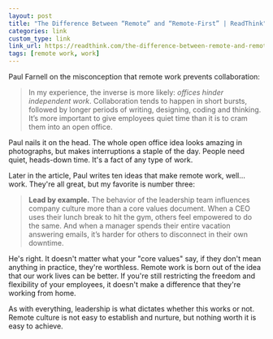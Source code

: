 ```yaml
---
layout: post
title: "The Difference Between “Remote” and “Remote-First” | ReadThink"
categories: link
custom_type: link
link_url: https://readthink.com/the-difference-between-remote-and-remote-first-7dd38458855f?gi=bc9be0e8887e
tags: [remote work, work]
---
```

Paul Farnell on the misconception that remote work prevents collaboration:

> In my experience, the inverse is more likely: *offices hinder independent work*. Collaboration tends to happen in short bursts, followed by longer periods of writing, designing, coding and thinking. It’s more important to give employees quiet time than it is to cram them into an open office.

Paul nails it on the head. The whole open office idea looks amazing in photographs, but makes interruptions a staple of the day. People need quiet, heads-down time. It's a fact of any type of work.

Later in the article, Paul writes ten ideas that make remote work, well… work. They're all great, but my favorite is number three:

> **Lead by example.** The behavior of the leadership team influences company culture more than a core values document. When a CEO uses their lunch break to hit the gym, others feel empowered to do the same. And when a manager spends their entire vacation answering emails, it’s harder for others to disconnect in their own downtime.

He's right. It doesn't matter what your "core values" say, if they don't mean anything in practice, they're worthless. Remote work is born out of the idea that our work lives can be better. If you're still restricting the freedom and flexibility of your employees, it doesn't make a difference that they're working from home.

As with everything, leadership is what dictates whether this works or not. Remote culture is not easy to establish and nurture, but nothing worth it is easy to achieve.
